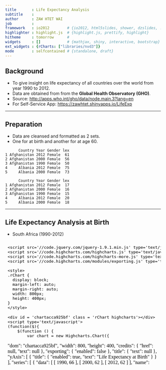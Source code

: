 ```yaml
---
title       : Life Expectancy Analysis
subtitle    : 
author      : ZAW HTET WAI
job         : 
framework   : io2012        # {io2012, html5slides, shower, dzslides, ...}
highlighter : highlight.js  # {highlight.js, prettify, highlight}
hitheme     : tomorrow      # 
widgets     : []            # {mathjax, shiny, interactive, bootstrap}
ext_widgets : {rCharts: ["libraries/nvd3"]}
mode        : selfcontained # {standalone, draft}
---
```





## Background

 - To give insight on life expectancy of all countries over the world from year 1990 to 2012.
 - Data are obtained from from the <b>Global Health Observatory (GHO)</b>.
 - Source: http://apps.who.int/gho/data/node.main.3?lang=en
 - For Self-Service App: https://zawhtet.shinyapps.io/LifeExp

---

## Preparation
- Data are cleansed and formatted as 2 sets.
- One for at birth and another for at age 60.


```
      Country Year Gender lex
1 Afghanistan 2012 Female  61
2 Afghanistan 2000 Female  56
3 Afghanistan 1990 Female  50
4     Albania 2012 Female  75
5     Albania 2000 Female  73
```

```
      Country Year Gender lex
1 Afghanistan 2012 Female  17
2 Afghanistan 2000 Female  16
3 Afghanistan 1990 Female  15
4     Albania 2012 Female  20
5     Albania 2000 Female  18
```

---

## Life Expectancy Analysis at Birth
- South Africa (1990-2012)

<iframe srcdoc=' &lt;!doctype HTML&gt;
&lt;meta charset = &#039;utf-8&#039;&gt;
&lt;html&gt;
  &lt;head&gt;
    
    &lt;script src=&#039;//code.jquery.com/jquery-1.9.1.min.js&#039; type=&#039;text/javascript&#039;&gt;&lt;/script&gt;
    &lt;script src=&#039;//code.highcharts.com/highcharts.js&#039; type=&#039;text/javascript&#039;&gt;&lt;/script&gt;
    &lt;script src=&#039;//code.highcharts.com/highcharts-more.js&#039; type=&#039;text/javascript&#039;&gt;&lt;/script&gt;
    &lt;script src=&#039;//code.highcharts.com/modules/exporting.js&#039; type=&#039;text/javascript&#039;&gt;&lt;/script&gt;
    
    &lt;style&gt;
    .rChart {
      display: block;
      margin-left: auto; 
      margin-right: auto;
      width: 800px;
      height: 400px;
    }  
    &lt;/style&gt;
    
  &lt;/head&gt;
  &lt;body &gt;
    
    &lt;div id = &#039;chartacca925bf&#039; class = &#039;rChart highcharts&#039;&gt;&lt;/div&gt;    
    &lt;script type=&#039;text/javascript&#039;&gt;
    (function($){
        $(function () {
            var chart = new Highcharts.Chart({
 &quot;dom&quot;: &quot;chartacca925bf&quot;,
&quot;width&quot;:            800,
&quot;height&quot;:            400,
&quot;credits&quot;: {
 &quot;href&quot;: null,
&quot;text&quot;: null 
},
&quot;exporting&quot;: {
 &quot;enabled&quot;: false 
},
&quot;title&quot;: {
 &quot;text&quot;: null 
},
&quot;yAxis&quot;: [
 {
 &quot;title&quot;: {
 &quot;enabled&quot;: true,
&quot;text&quot;: &quot;Life Expectancy at Birth&quot; 
} 
} 
],
&quot;series&quot;: [
 {
 &quot;data&quot;: [
 [
 1990,
66 
],
[
 2000,
62 
],
[
 2012,
62 
] 
],
&quot;name&quot;: &quot;Female&quot;,
&quot;type&quot;: &quot;line&quot;,
&quot;marker&quot;: {
 &quot;radius&quot;:              3 
} 
},
{
 &quot;data&quot;: [
 [
 1990,
59 
],
[
 2000,
55 
],
[
 2012,
56 
] 
],
&quot;name&quot;: &quot;Male&quot;,
&quot;type&quot;: &quot;line&quot;,
&quot;marker&quot;: {
 &quot;radius&quot;:              3 
} 
} 
],
&quot;xAxis&quot;: [
 {
 &quot;title&quot;: {
 &quot;text&quot;: &quot;Year&quot; 
} 
} 
],
&quot;subtitle&quot;: {
 &quot;text&quot;: null 
},
&quot;colors&quot;: [ &quot;red&quot;, &quot;blue&quot; ],
&quot;id&quot;: &quot;chartacca925bf&quot;,
&quot;chart&quot;: {
 &quot;renderTo&quot;: &quot;chartacca925bf&quot; 
} 
});
        });
    })(jQuery);
&lt;/script&gt;
    
    &lt;script&gt;&lt;/script&gt;    
  &lt;/body&gt;
&lt;/html&gt; ' scrolling='no' frameBorder='0' seamless class='rChart  highcharts  ' id='iframe-chartacca925bf'> </iframe>
 <style>iframe.rChart{ width: 100%; height: 400px;}</style>

---

## Life Expectancy Analysis at Age 60
- South Africa (1990-2012)

<iframe srcdoc=' &lt;!doctype HTML&gt;
&lt;meta charset = &#039;utf-8&#039;&gt;
&lt;html&gt;
  &lt;head&gt;
    
    &lt;script src=&#039;//code.jquery.com/jquery-1.9.1.min.js&#039; type=&#039;text/javascript&#039;&gt;&lt;/script&gt;
    &lt;script src=&#039;//code.highcharts.com/highcharts.js&#039; type=&#039;text/javascript&#039;&gt;&lt;/script&gt;
    &lt;script src=&#039;//code.highcharts.com/highcharts-more.js&#039; type=&#039;text/javascript&#039;&gt;&lt;/script&gt;
    &lt;script src=&#039;//code.highcharts.com/modules/exporting.js&#039; type=&#039;text/javascript&#039;&gt;&lt;/script&gt;
    
    &lt;style&gt;
    .rChart {
      display: block;
      margin-left: auto; 
      margin-right: auto;
      width: 800px;
      height: 400px;
    }  
    &lt;/style&gt;
    
  &lt;/head&gt;
  &lt;body &gt;
    
    &lt;div id = &#039;chartacc5952260b&#039; class = &#039;rChart highcharts&#039;&gt;&lt;/div&gt;    
    &lt;script type=&#039;text/javascript&#039;&gt;
    (function($){
        $(function () {
            var chart = new Highcharts.Chart({
 &quot;dom&quot;: &quot;chartacc5952260b&quot;,
&quot;width&quot;:            800,
&quot;height&quot;:            400,
&quot;credits&quot;: {
 &quot;href&quot;: null,
&quot;text&quot;: null 
},
&quot;exporting&quot;: {
 &quot;enabled&quot;: false 
},
&quot;title&quot;: {
 &quot;text&quot;: null 
},
&quot;yAxis&quot;: [
 {
 &quot;title&quot;: {
 &quot;enabled&quot;: true,
&quot;text&quot;: &quot;Life Expectancy at 60&quot; 
} 
} 
],
&quot;series&quot;: [
 {
 &quot;data&quot;: [
 [
 1990,
17 
],
[
 2000,
18 
],
[
 2012,
18 
] 
],
&quot;name&quot;: &quot;Female&quot;,
&quot;type&quot;: &quot;line&quot;,
&quot;marker&quot;: {
 &quot;radius&quot;:              3 
} 
},
{
 &quot;data&quot;: [
 [
 1990,
13 
],
[
 2000,
13 
],
[
 2012,
14 
] 
],
&quot;name&quot;: &quot;Male&quot;,
&quot;type&quot;: &quot;line&quot;,
&quot;marker&quot;: {
 &quot;radius&quot;:              3 
} 
} 
],
&quot;xAxis&quot;: [
 {
 &quot;title&quot;: {
 &quot;text&quot;: &quot;Year&quot; 
} 
} 
],
&quot;subtitle&quot;: {
 &quot;text&quot;: null 
},
&quot;colors&quot;: [ &quot;orange&quot;, &quot;green&quot; ],
&quot;id&quot;: &quot;chartacc5952260b&quot;,
&quot;chart&quot;: {
 &quot;renderTo&quot;: &quot;chartacc5952260b&quot; 
} 
});
        });
    })(jQuery);
&lt;/script&gt;
    
    &lt;script&gt;&lt;/script&gt;    
  &lt;/body&gt;
&lt;/html&gt; ' scrolling='no' frameBorder='0' seamless class='rChart  highcharts  ' id='iframe-chartacc5952260b'> </iframe>
 <style>iframe.rChart{ width: 100%; height: 400px;}</style>
